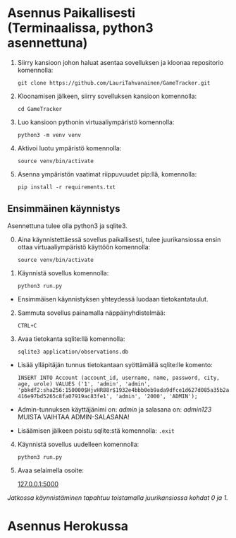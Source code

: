 # Asennus Paikallisesti (Terminaalissa, python3 asennettuna)
1. Siirry kansioon johon haluat asentaa sovelluksen ja kloonaa repositorio komennolla:

    `git clone https://github.com/LauriTahvanainen/GameTracker.git`

2. Kloonamisen jälkeen, siirry sovelluksen kansioon komennolla:
    
    `cd GameTracker`
    
3. Luo kansioon pythonin virtuaaliympäristö komennolla:

    `python3 -m venv venv`
    
4. Aktivoi luotu ympäristö komennolla:

    `source venv/bin/activate`
    
5. Asenna ympäristön vaatimat riippuvuudet pip:llä, komennolla:

    `pip install -r requirements.txt`
    
## Ensimmäinen käynnistys
Asennettuna tulee olla python3 ja sqlite3.

0. Aina käynnistettäessä sovellus paikallisesti, tulee juurikansiossa ensin ottaa virtuaaliympäristö käyttöön komennolla:

   `source venv/bin/activate`
   
   
1. Käynnistä sovellus komennolla:

    `python3 run.py`
    
* Ensimmäisen käynnistyksen yhteydessä luodaan tietokantataulut. 
  
2. Sammuta sovellus painamalla näppäinyhdistelmää:
  
     `CTRL+C`
     
3. Avaa tietokanta sqlite:llä komennolla: 

    `sqlite3 application/observations.db`
    
* Lisää ylläpitäjän tunnus tietokantaan syöttämällä sqlite:lle komento:
  
  `INSERT INTO Account (account_id, username, name, password, city, age, urole) VALUES ('1', 'admin', 'admin', 'pbkdf2:sha256:150000$HjvHR88r$1932e4bbb0eb9ada9dfce1d627d085a35b2a416e97bd5265c8fa07919ac83fe1', 'admin', '2000', 'ADMIN');`

* Admin-tunnuksen käyttäjänimi on: _admin_ ja salasana on: _admin123_      MUISTA VAIHTAA ADMIN-SALASANA!

* Lisäämisen jälkeen poistu sqlite:stä komennolla: `.exit`
 
 4. Käynnistä sovellus uudelleen komennolla: 
    
    `python3 run.py`
    
 5. Avaa selaimella osoite:
 
    [127.0.0.1:5000](http://127.0.0.1:5000/)
    
*Jatkossa käynnistäminen tapahtuu toistamalla juurikansiossa kohdat 0 ja 1.*
 
# Asennus Herokussa

